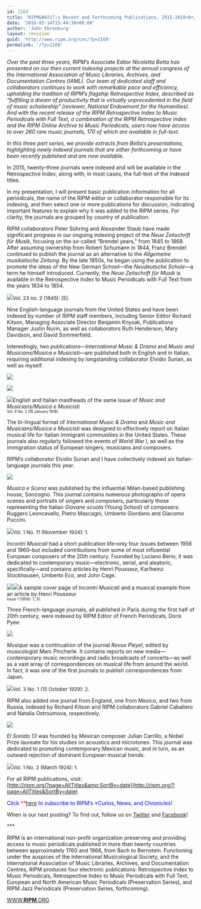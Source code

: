 ```yaml
---
id: 2169
title: 'RIPM&#8217;s Recent and Forthcoming Publications, 2015-2018<br/>Part I'
date: '2018-03-14T15:44:30+00:00'
author: 'John Ehrenburg'
layout: revision
guid: 'http://www.ripm.org/cnc/?p=2169'
permalink: '/?p=2169'
---
```


*Over the past three years, RIPM’s Associate Editor Nicoletta Betta has presented on our then current indexing projects at the annual congress of the International Association of Music Libraries, Archives, and Documentation Centres (IAML). Our team of dedicated staff and collaborators continues to work with remarkable pace and efficiency, upholding the tradition of RIPM’s flagship Retrospective Index, described as “fulfilling a dream of productivity that is virtually unprecedented in the field of music scholarship” (reviewer, National Endowment for the Humanities). And with the recent release of the RIPM Retrospective Index to Music Periodicals with Full Text, a combination of the RIPM Retrospective Index and the RIPM Online Archive to Music Periodicals, users now have access to over 260 rare music journals, 170 of which are available in full-text.*

*In this three part series, we provide extracts from Betta’s presentations, highlighting newly indexed journals that are either forthcoming or have been recently published and are now available.*

In 2015, twenty-three journals were indexed and will be available in the Retrospective Index, along with, in most cases, the full-text of the indexed titles.

In my presentation, I will present basic publication information for all periodicals, the name of the RIPM editor or collaborator responsible for its indexing, and then select one or more publications for discussion, indicating important features to explain why it was added to the RIPM series. For clarity, the journals are grouped by country of publication.

RIPM collaborators Peter Sühring and Alexander Staub have made significant progress in our ongoing indexing project of the *Neue Zeitschrift für Musik*, focusing on the so-called “Brendel years,” from 1845 to 1868. After assuming ownership from Robert Schumann in 1844, Franz Brendel continued to publish the journal as an alternative to the *Allgemeine musikalische Zeitung*. By the late 1850s, he began using the publication to promote the ideas of the New German School—the *Neudeutsche Schule*—a term he himself introduced. Currently, the *Neue Zeitschrift für Musik* is available in the Retrospective Index to Music Periodicals with Full Text from the years 1834 to 1854.

![](http://www.ripm.org/cnc/wp-content/uploads/2018/03/1-IAML-2015.jpg)<span style="font-size: 10pt;">Vol. 23 no. 2 (1845): \[5\].</span>

Nine English-language journals from the United States and have been indexed by number of RIPM staff members, including Senior Editor Richard Kitson, Managing Associate Director Benjamin Knysak, Publications Manager Justin Nurin, as well as collaborators Ruth Henderson, Mary Davidson, and David Sommerfield.

Interestingly, two publications—*International Music &amp; Drama* and *Music* *and Musicians/Musica e Musicisti*—are published both in English and in Italian, requiring additional indexing by longstanding collaborator Elvidio Surian, as well as myself.

![](http://www.ripm.org/cnc/wp-content/uploads/2018/03/1.2-IAML-2015-final-final.jpg)

![](http://www.ripm.org/cnc/wp-content/uploads/2018/03/3.2-IAMl-2015.jpg)

![](http://www.ripm.org/cnc/wp-content/uploads/2018/03/4.2-IAML-2015.jpg)English and Italian mastheads of the same issue of *Music and Musicians/Musica e Musicisti*  
<span style="font-size: 70%;">Vol. 4 No. 2 (18 January 1918).</span>

The bi-lingual format of *International Music &amp; Drama* and *Music and Musicians/Musica e Musicisti* was designed to effectively report on Italian musical life for Italian immigrant communities in the United States. These journals also regularly followed the events of World War I, as well as the immigration status of European singers, musicians and composers.

RIPM’s collaborator Elvidio Surian and I have collectively indexed six Italian-language journals this year.

![](http://www.ripm.org/cnc/wp-content/uploads/2018/03/2-IAML-2015-final-final.jpg)

*Musica e Scena* was published by the influential Milan-based publishing house, Sonzogno. This journal contains numerous photographs of opera scenes and portraits of singers and composers, particularly those representing the Italian *Giovane scuola* (Young School) of composers: Ruggero Leoncavallo, Pietro Mascagni, Umberto Giordano and Giacomo Puccini.

![](http://www.ripm.org/cnc/wp-content/uploads/2018/03/6-IAML-2015.jpg)<span style="font-size: 10pt;">Vol. 1 No. 11 (November 1924): 1.</span>

*Incontri Musicali* had a short publication life–only four issues between 1956 and 1960–but included contributions from some of most influential European composers of the 20th century. Founded by Luciano Berio, it was dedicated to contemporary music—electronic, serial, and aleatoric, specifically—and contains articles by Henri Pousseur, Karlheinz Stockhausen, Umberto Eco, and John Cage.

![](http://www.ripm.org/cnc/wp-content/uploads/2018/03/7-IAMl-2015.jpg)![](http://www.ripm.org/cnc/wp-content/uploads/2018/03/8-IAML-2017.jpg)A sample cover page of *Incontri Musicali* and a musical example from an article by Henri Pousseur  
<span style="font-size: 70%;">Issue 1 (1956): 1, 31.</span>

Three French-language journals, all published in Paris during the first half of 20th century, were indexed by RIPM Editor of French Periodicals, Doris Pyee.

![](http://www.ripm.org/cnc/wp-content/uploads/2018/03/3-IAML-2015-final-final.jpg)

*Musique* was a continuation of the journal *Revue Pleyel*, edited by musicologist Marc Pincherle. It contains reports on new media—contemporary music recordings and radio broadcasts of concerts—as well as a vast array of correspondences on musical life from around the world. In fact, it was one of the first journals to publish correspondences from Japan.

![](http://www.ripm.org/cnc/wp-content/uploads/2018/03/10-IAML-2015.jpg)<span style="font-size: 10pt;">Vol. 3 No. 1 (15 October 1929): 2.</span>

RIPM also added one journal from England, one from Mexico, and two from Russia, indexed by Richard Kitson and RIPM collaborators Gabriel Caballero and Natalia Ostroumova, respectively.

![](http://www.ripm.org/cnc/wp-content/uploads/2018/03/4-IAML-2015-final-final.jpg)

*El Sonido 13* was founded by Mexican composer Julian Carrillo, a Nobel Prize laureate for his studies on acoustics and microtones. This journal was dedicated to promoting contemporary Mexican music, and in turn, as an outward rejection of dominant European musical trends.

![](http://www.ripm.org/cnc/wp-content/uploads/2018/03/12-IAML-2015.jpg)<span style="font-size: 10pt;">Vol. 1 No. 3 (March 1924): 1.</span>

For all RIPM publications, visit:  
[http://ripm.org/?page=AllTitles&amp;SortBy=date](http://ripm.org/?page=AllTitles&SortBy=date)

<span style="color: #0000ff;">Click <span style="color: #ff0000;">**[here](http://ripm.org/?page=cncsubscribe) </span>to subscribe to RIPM’s *Curios, News, and Chronicles! </span>

When is our next posting? To find out, follow us on [Twitter](https://twitter.com/RIPMCenter) and [Facebook](https://www.facebook.com/RIPMCenter/)!

\*\*\*

RIPM is an international non-profit organization preserving and providing access to music periodicals published in more than twenty countries between approximately 1760 and 1966, from Bach to Bernstein. Functioning under the auspices of the International Musicological Society, and the International Association of Music Libraries, Archives, and Documentation Centres, RIPM produces four electronic publications: Retrospective Index to Music Periodicals, Retrospective Index to Music Periodicals with Full Text, European and North American Music Periodicals (Preservation Series), and RIPM Jazz Periodicals (Preservation Series, forthcoming).

[WWW.**RIPM**.ORG](http://cts.vresp.com/c/?RIPMConsortiumLtd./606886bac9/3fdca83fa7/d715bbc74f)